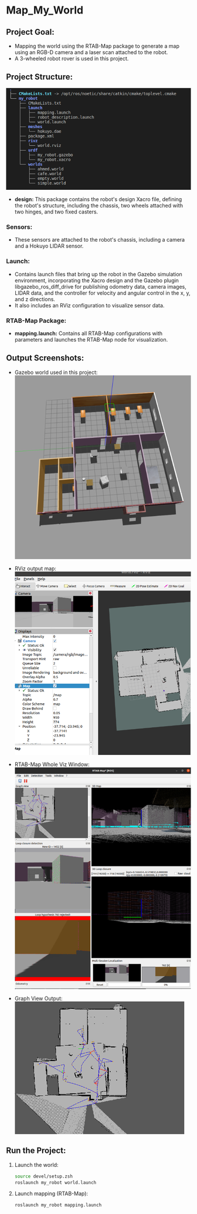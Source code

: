 # Map_My_World

## Project Goal:
- Mapping the world using the RTAB-Map package to generate a map using an RGB-D camera and a laser scan attached to the robot.
- A 3-wheeled robot rover is used in this project.

## Project Structure:
![Project Structure](screenshots/project_structure.png)

- **design:** This package contains the robot's design Xacro file, defining the robot's structure, including the chassis, two wheels attached with two hinges, and two fixed casters.

### Sensors:
- These sensors are attached to the robot's chassis, including a camera and a Hokuyo LIDAR sensor.

### Launch:
- Contains launch files that bring up the robot in the Gazebo simulation environment, incorporating the Xacro design and the Gazebo plugin libgazebo_ros_diff_drive for publishing odometry data, camera images, LIDAR data, and the controller for velocity and angular control in the x, y, and z directions.
- It also includes an RViz configuration to visualize sensor data.

### RTAB-Map Package:
- **mapping.launch:** Contains all RTAB-Map configurations with parameters and launches the RTAB-Map node for visualization.

## Output Screenshots:
- Gazebo world used in this project:
  ![Gazebo World](screenshots/gazebo-world.png)

- RViz output map:
  ![RViz Map](screenshots/rviz-map.png)

- RTAB-Map Whole Viz Window:
  ![RTAB-Map](screenshots/rtabmap.png)

- Graph View Output:
  ![Graph Output](screenshots/graph-view.png)

## Run the Project:
1. Launch the world:
    ```bash
    source devel/setup.zsh
    roslaunch my_robot world.launch
    ```

2. Launch mapping (RTAB-Map):
    ```bash
    roslaunch my_robot mapping.launch
    ```
